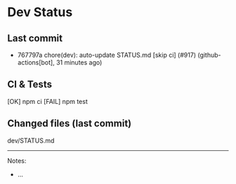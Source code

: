 # Dev Status

## Last commit
- 767797a chore(dev): auto-update STATUS.md [skip ci] (#917) (github-actions[bot], 31 minutes ago)
## CI & Tests
[OK] npm ci
[FAIL] npm test

## Changed files (last commit)
dev/STATUS.md

---
Notes:
- ...
